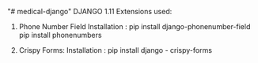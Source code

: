 "# medical-django"
DJANGO 1.11
Extensions used:
1. Phone Number Field
  Installation :
    pip install django-phonenumber-field
    pip install phonenumbers
  
 2. Crispy Forms:
  Installation :
    pip install django - crispy-forms
